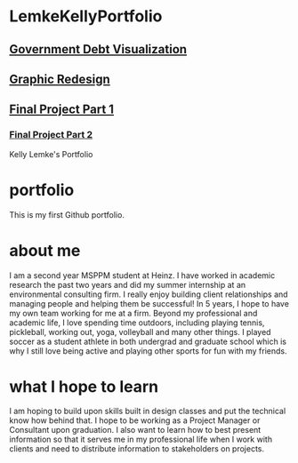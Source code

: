 # LemkeKellyPortfolio

## [Government Debt Visualization](https://klemke1.github.io/LemkeKellyPortfolio/GovernmentDebtVis2.html)
## [Graphic Redesign](https://klemke1.github.io/LemkeKellyPortfolio/WeatherGraphicRedesign.html)
## [Final Project Part 1](https://klemke1.github.io/LemkeKellyPortfolio/FinalProjectPart1_KellyLemke.html)
  ### [Final Project Part 2](https://klemke1.github.io/LemkeKellyPortfolio/FinalProjectPart2)




Kelly Lemke's Portfolio
# portfolio
This is my first Github portfolio.
# about me
I am a second year MSPPM student at Heinz. I have worked in academic research the past two years and did my summer internship at an environmental consulting firm. I really enjoy building client relationships and managing people and helping them be successful! In 5 years, I hope to have my own team working for me at a firm. Beyond my professional and academic life, I love spending time outdoors, including playing tennis, pickleball, working out, yoga, volleyball and many other things. I played soccer as a student athlete in both undergrad and graduate school which is why I still love being active and playing other sports for fun with my friends. 
# what I hope to learn
I am hoping to build upon skills built in design classes and put the technical know how behind that. I hope to be working as a Project Manager or Consultant upon graduation. I also want to learn how to best present information so that it serves me in my professional life when I work with clients and need to distribute information to stakeholders on projects. 
